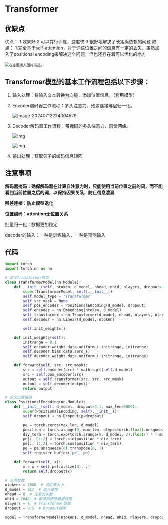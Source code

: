 # Transformer

## 优缺点

优点：
1.效果好
2.可以并行训练，速度快
3.很好地解决了长距离依赖的问题
缺点：
1.完全基于self-attention，对于词语位置之间的信息有一定的丢失，虽然加入了positional encoding来解决这个问题，但也还存在着可以优化的地方

<img src="https://img-blog.csdnimg.cn/20200324202147216.png?x-oss-process=image/watermark,type_ZmFuZ3poZW5naGVpdGk,shadow_10,text_aHR0cHM6Ly9ibG9nLmNzZG4ubmV0L1RpbmsxOTk1,size_16,color_FFFFFF,t_70" alt="在这里插入图片描述" style="zoom: 80%;" />。

## Transformer模型的基本工作流程包括以下步骤：

1. 输入处理：将输入文本转换为向量，添加位置信息。（套用模型）

2. Encoder编码器工作流程：多头注意力、残差连接与层归一化。

	![image-20240712224004579](https://yilaoshi.oss-cn-guangzhou.aliyuncs.com/picture/image-20240712224004579.png)

3. Decoder解码器工作流程：带掩码的多头注意力、前馈网络。

	![img](https://img-blog.csdnimg.cn/a4069a2544024ddbb3f9561adbd6b2ea.png)

	![img](https://yilaoshi.oss-cn-guangzhou.aliyuncs.com/picture/038419d2d9d94a78954f9283e211dee4.webp)

4. 输出处理：获取句子的编码信息矩阵

  

  



## 注意事项

**解码器掩码：确保解码器在计算自注意力时，只能使用当前位置之前的词，而不能看到当前位置之后的词，以保持因果关系，防止信息泄漏**

**残差连接：防止模型退化**

**位置编码：attention无位置关系**

批量归一化：数据更加稳定

decoder的输入：一种是训练输入，一种是预测输入



## 代码

```py
import torch
import torch.nn as nn

# 定义Transformer模型
class TransformerModel(nn.Module):
    def __init__(self, ntoken, d_model, nhead, nhid, nlayers, dropout=0.5):
        super(TransformerModel, self).__init__()
        self.model_type = 'Transformer'
        self.src_mask = None
        self.pos_encoder = PositionalEncoding(d_model, dropout)
        self.encoder = nn.Embedding(ntoken, d_model)
        self.transformer = nn.Transformer(d_model, nhead, nlayers, nlayers, nhid, dropout)
        self.decoder = nn.Linear(d_model, ntoken)

        self.init_weights()

    def init_weights(self):
        initrange = 0.1
        self.encoder.weight.data.uniform_(-initrange, initrange)
        self.decoder.bias.data.zero_()
        self.decoder.weight.data.uniform_(-initrange, initrange)

    def forward(self, src, src_mask):
        src = self.encoder(src) * math.sqrt(self.d_model)
        src = self.pos_encoder(src)
        output = self.transformer(src, src, src_mask)
        output = self.decoder(output)
        return output

# 定义位置编码
class PositionalEncoding(nn.Module):
    def __init__(self, d_model, dropout=0.1, max_len=5000):
        super(PositionalEncoding, self).__init__()
        self.dropout = nn.Dropout(p=dropout)

        pe = torch.zeros(max_len, d_model)
        position = torch.arange(0, max_len, dtype=torch.float).unsqueeze(1)
        div_term = torch.exp(torch.arange(0, d_model, 2).float() * (-math.log(10000.0) / d_model))
        pe[:, 0::2] = torch.sin(position * div_term)
        pe[:, 1::2] = torch.cos(position * div_term)
        pe = pe.unsqueeze(0).transpose(0, 1)
        self.register_buffer('pe', pe)

    def forward(self, x):
        x = x + self.pe[:x.size(0), :]
        return self.dropout(x)

# 示例参数
ntokens = 1000  # 词汇表大小
d_model = 512  # 嵌入维度
nhead = 8  # 注意力头数
nhid = 2048  # 前馈网络隐藏层维度
nlayers = 6  # Transformer层数
dropout = 0.5  # Dropout概率

model = TransformerModel(ntokens, d_model, nhead, nhid, nlayers, dropout)

```

